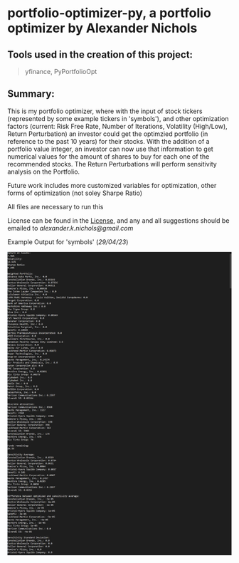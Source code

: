 # portfolio-optimizer-py, a portfolio optimizer by Alexander Nichols

## Tools used in the creation of this project:
 
> yfinance, PyPortfolioOpt

## Summary:

This is my portfolio optimizer, where with the input of stock tickers (represented by some example tickers in 'symbols'), and other optimization factors (current: Risk Free Rate, Number of Iterations, Volatility (High/Low), Return Perturbation) an investor could get the optimzied portfolio (in reference to the past 10 years) for their stocks. With the addition of a portfolio value integer, an investor can now use that information to get numerical values for the amount of shares to buy for each one of the recommended stocks. The Return Perturbations will perform sensitivity analysis on the Portfolio.

Future work includes more customized variables for optimization, other forms of optimization (not soley Sharpe Ratio)

All files are necessary to run this

License can be found in the [License](LICENSE.md), and any and all suggestions should be emailed to _alexander.k.nichols@gmail.com_

Example Output for 'symbols' (_29/04/23_)

![Sample Output](./images/sampleoutput.png)
